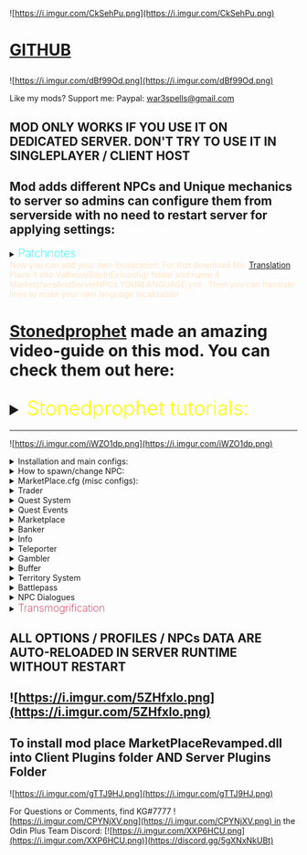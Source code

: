 ![https://i.imgur.com/CkSehPu.png](https://i.imgur.com/CkSehPu.png)

<h1>

 [GITHUB](https://github.com/war3i4i/Marketplace)
</h1>

![https://i.imgur.com/dBf99Od.png](https://i.imgur.com/dBf99Od.png)

Like my mods? Support me:
Paypal: war3spells@gmail.com 
## MOD ONLY WORKS IF YOU USE IT ON DEDICATED SERVER. DON'T TRY TO USE IT IN SINGLEPLAYER / CLIENT HOST
## Mod adds different NPCs and Unique mechanics to server so admins can configure them from serverside with no need to restart server for applying settings:

<details>
  <summary><b><span style="color:aqua;font-weight:200;font-size:20px">
    Patchnotes
</span></b></summary>


| Version     | Changes                                                                                                                                                                                                                                                                                                                                                                                                                                                                                                                                                                                                                                                                                                                                                                                                                                                                                                                                                                                                                                                                                                                                                               |
|-------------|-----------------------------------------------------------------------------------------------------------------------------------------------------------------------------------------------------------------------------------------------------------------------------------------------------------------------------------------------------------------------------------------------------------------------------------------------------------------------------------------------------------------------------------------------------------------------------------------------------------------------------------------------------------------------------------------------------------------------------------------------------------------------------------------------------------------------------------------------------------------------------------------------------------------------------------------------------------------------------------------------------------------------------------------------------------------------------------------------------------------------------------------------------------------------|
| 7.7.1       | 1) Now skill level as quest REWARD will not give skill levels if skill level is 0 (professions)<br/>2) Now all configs (including discord config, territory config and MAIN config (that also got changed) ) updating in server runtime without restart<br/>3) Changed discord connector config so you can write your own messages using {0] {1} {2} string formatting<br/>4) Fixed some patrol errors<br/>5) NPC that visible on map will be displayed as quest complete icon if its Talk quest target<br/>6) Fixed bug where every player would be an owner of any admin zone<br/>New territory flags<br/>7) NPC's now can move if you set their patrol data (example: X0, Y0, X1, Y1, X2, Y2 and so on)<br/>8) Added new NPC name <icon> tag that allows you to add icon to NPC (exampe: <icon>Hammer</icon>), icon may be in-game monster, item or teleporter icon<br/>9) Added caching of teleporter icons<br/>10) Added /zones command to show zones in world<br/>11) Added F8 client GUI to create/remove/edit zones<br/>12) Added new NPC that's visible on map<br/>13) Added caching of quest descriptions<br/>14) Quests now may have multiple restrictions |
| 7.7.2-7.7.6 | 1) Small bugfixes<br/>2) Fixed npc patrol dropping underground because of no collision check<br/>3) Added isModed = true flag for valheim<br/>4) New territory flags were added: CustomPaint, LimitZoneHeight                                                                                                                                                                                                                                                                                                                                                                                                                                                                                                                                                                                                                                                                                                                                                                                                                                                                                                                                                         | 
| 7.7.7       | 1) Max accepted quest count now controlled by option in serverside<br/>2) Updated accepted quests UI. Added scrollview so you can see a lot of quests now. Also accepted quests UI now expandable in height if you drag its bottom border<br/>3) Fixed visible on map npc icon giving error<br/>4) Fixed patrol npc skyrocket in sky                                                                                                                                                                                                                                                                                                                                                                                                                                                                                                                                                                                                                                                                                                                                                                                                                                  |
| 7.7.8       | 1) Fixed Jewelcrafting incompatibility<br/>2) Added new API methods for my server control bot                                                                                                                                                                                                                                                                                                                                                                                                                                                                                                                                                                                                                                                                                                                                                                                                                                                                                                                                                                                                                                                                         |
| 7.7.9-7.8.2 | 1) Added new mechanic: Battlepass. (Still it test so no guides atm)<br/>2) Fixed marketplace default NPC models being able to go through (model collider issues)<br/>3) Added marketplace comptibility with ANY EIDF (Extended Item Data Framework) mod, such as my Transmogrification, Jewelcrafting, EpicLoot and so on<br/>4) Items in marketplace now have tooltip in right side with item stats and additional mod effects<br/>5) Added new quest Requirement: HasItem. Example: HasItem: Coins, 500<br/>6) Added new territory flags: LimitZoneHeight, CustomPaint<br/>7) Some additional optimizations<br/>8) Quest system improvements in terms of serverside crashes                                                                                                                                                                                                                                                                                                                                                                                                                                                                                         |
| 7.8.3       | 1) Changed marketplace fonts and optimized UI<br/>2) Battlepass fixes<br/>3) Webhooks now having <color> richtext removed                                                                                                                                                                                                                                                                                                                                                                                                                                                                                                                                                                                                                                                                                                                                                                                                                                                                                                                                                                                                                                             |
| 7.8.4       | 1) Added german + portugese languages support<br/>2) HOTFIX for bug that doesn't allow mod to work                                                                                                                                                                                                                                                                                                                                                                                                                                                                                                                                                                                                                                                                                                                                                                                                                                                                                                                                                                                                                                                                    |
| 7.8.5       | 1) Fixed cooking skill bug<br/>2) Fixed marketplace UI sorting by itemname/price/amount/seller text disappear on click                                                                                                                                                                                                                                                                                                                                                                                                                                                                                                                                                                                                                                                                                                                                                                                                                                                                                                                                                                                                                                                |
| 7.8.6       | 1) Added Korean language support<br/>2) Fixed possible EIDF item dupe                                                                                                                                                                                                                                                                                                                                                                                                                                                                                                                                                                                                                                                                                                                                                                                                                                                                                                                                                                                                                                                                                                 |
| 7.8.7       | 1) Now collect and craft quests may also have target level<br/>2) Fixed JC api<br/>3) Added new trader UI buttons: x1, x5, x10, x100                                                                                                                                                                                                                                                                                                                                                                                                                                                                                                                                                                                                                                                                                                                                                                                                                                                                                                                                                                                                                                  |
| 7.8.8       | Fixed Previous Version                                                                                                                                                                                                                                                                                                                                                                                                                                                                                                                                                                                                                                                                                                                                                                                                                                                                                                                                                                                                                                                                                                                                                |
| 7.8.9       | Fixed kill quest sometimes giving double reward                                                                                                                                                                                                                                                                                                                                                                                                                                                                                                                                                                                                                                                                                                                                                                                                                                                                                                                                                                                                                                                                                                                       |
| 7.9.0       | Fixed problem where item with 5 sockets were shown as 4 sockets max                                                                                                                                                                                                                                                                                                                                                                                                                                                                                                                                                                                                                                                                                                                                                                                                                                                                                                                                                                                                                                                                                                   |
| 7.9.1-7.9.2 | 1) Bugfixes<br/>Increase max marketplace pric to 10 mil                                                                                                                                                                                                                                                                                                                                                                                                                                                                                                                                                                                                                                                                                                                                                                                                                                                                                                                                                                                                                                                                                                               |
| 7.9.3       | Fixed new Jewelcrafting mod version problem with marketplace display                                                                                                                                                                                                                                                                                                                                                                                                                                                                                                                                                                                                                                                                                                                                                                                                                                                                                                                                                                                                                                                                                                  |
| 7.9.4       | NPC's now may have interact sound<br/>New Territory Flag: SnowMask (makes ground with snow only)<br/>New Territory Flag: NoItemLoss. On death inventory kept with player<br/>Bugfixes<br/>Added <speed> tag to Teleporter spot name (read Teleporter guides)<br/>Moved all system Guides to separated github page because of char limit                                                                                                                                                                                                                                                                                                                                                                                                                                                                                                                                                                                                                                                                                                                                                                                                                               |
| 7.9.5-7.9.6 | Fixed an issue with disconnecting players after few hours                                                                                                                                                                                                                                                                                                                                                                                                                                                                                                                                                                                                                                                                                                                                                                                                                                                                                                                                                                                                                                                                                                             |
| 7.9.7       | Added 3 new options in NPC Fasion Menu: Text Font, Text Size, Test Height Offset                                                                                                                                                                                                                                                                                                                                                                                                                                                                                                                                                                                                                                                                                                                                                                                                                                                                                                                                                                                                                                                                                      |
| 7.9.8       | Now Admins using Debug Mod can remove slots (even Expired one's) from marketplace by clicking "X" button in end of each slot                                                                                                                                                                                                                                                                                                                                                                                                                                                                                                                                                                                                                                                                                                                                                                                                                                                                                                                                                                                                                                          |
| 7.9.9       | Fixed small marketplace bug on trying to sell items<br/>Now "NPC Model Override" can be literally ANYTHING in game: Piece objects (structures), Itemdrops, trees and so on<br/>Please use new model override feature on your own risk since its not being tested yet and may cause a lot of bugs. DO NOT USE VFX's as model override or model will be gone. If you somehow failed NPC model override then write it chat /npc remove . That will cause all near NPC's (5 meter range) be removed                                                                                                                                                                                                                                                                                                                                                                                                                                                                                                                                                                                                                                                                       |
| 7.9.10      | Fixed KeyManager problem for server using same IP                                                                                                                                                                                                                                                                                                                                                                                                                                                                                                                                                                                                                                                                                                                                                                                                                                                                                                                                                                                                                                                                                                                     |
| 8.0.0       | 1) Bugfixes<br/>2) Added new Premium System: Distanced UI that can use NPC profiles without interacting with NPCs. To use go to MarketplaceKG/PremiumSystem/ folder to  edit .cfg file. Hotkey to open UI is L. Alt + ~<br/>3) Added new NPC UI : Save/Load. Opens with C + Interact. Allows you to save NPC appearance and then load it back on another NPC. To save ALL NPCs in your location write /npc save in chat<br/>4) Replaced old localization on LocalizationManager. Now you can add your own localization. For that download file: https://pastebin.com/7z08xMQq . Place it into Valheim/BepInEx/config/ folder and name it MarketplaceAndServerNPCs.YOURLANGUAGE.yml . Then you can translate lines to make your own language localization                                                                                                                                                                                                                                                                                                                                                                                                              |
| 8.0.2       | Added few log lines for PremiumSystem                                                                                                                                                                                                                                                                                                                                                                                                                                                                                                                                                                                                                                                                                                                                                                                                                                                                                                                                                                                                                                                                                                                                 |
| 8.1.0       | <span style="color:red;">BEFORE INSTALLING 8.1.0 VERSION MAKE SURE TO REMOVE ALL ITEMS FROM MARKETPLACE SINCE AFTER UPDATE IT WILL REMOVE ITEMS OWNERSHIP FROM ALL USERS. ALSO DO THE SAME FOR ALL PLAYER CREATED TERRITORIES<br/></span>New NPC (System) Added: Transmogrification (Paid feature only)<br/>New System added: Quest Events<br/>New quest reward added: Skill_EXP<br/>New quest restriction added: NotFinished<br/>Bugfixes<br/>Now NPC Sounds are mp3 files instead of wav<br/>Now Territories with at least one color less than 0 wont be displayed on map<br/>Added tooltips on hover on any quest reward or trader item<br/>If you will write [questID=autocomplete] then quest will be considered finished without completing it in NPC UI, it will be completed immediately when your quest target is done<br/>                                                                                                                                                                                                                                                                                                                                  |
| 8.1.1       | Returned Quest Journal (a little changed)<br/>Fixed NPC sound reverb problem<br/>Fixed player getting skill experience while attacking NPC                                                                                                                                                                                                                                                                                                                                                                                                                                                                                                                                                                                                                                                                                                                                                                                                                                                                                                                                                                                                                            |
| 8.1.2       | Fixed critical bug that didn't allow players to join server                                                                                                                                                                                                                                                                                                                                                                                                                                                                                                                                                                                                                                                                                                                                                                                                                                                                                                                                                                                                                                                                                                           |
| 8.2.0       | Now mod compatible with mistlands update<br/>Updated NPC + NPC Fashion UI's<br/>Now Marketplace also saves Crafter Name + Crafter ID<br/>Updated transmog to use ItemDataManager. After update all transmogrified items will be nullified. But because of using ItemDataManager now transmog wont disappear when you upgrade an item + will have much less bugs (armor stand ad so on)<br/>New Territory flags added: NoMist, InfiniteEitr, InfiniteStamina<br/>Small Localization update                                                                                                                                                                                                                                                                                                                                                                                                                                                                                                                                                                                                                                                                             |
| 8.2.1       | Fixed quest autocomplete tag problem on most quest types. Now it properly works on all Kill, Collect, Craft, Build type quests                                                                                                                                                                                                                                                                                                                                                                                                                                                                                                                                                                                                                                                                                                                                                                                                                                                                                                                                                                                                                                        |
| 8.2.3       | Fixed Jewelcrafting compatibility. <br/>Added new VFX id: 21 to Transmogrification that allows people to chooce any effect manually. <br/>Fixed player territories map showup issue                                                                                                                                                                                                                                                                                                                                                                                                                                                                                                                                                                                                                                                                                                                                                                                                                                                                                                                                                                                   |
| 8.2.4       | Added MagicHeim API (Quest Reward Add MagicHeim EXP, Quest Restriction MagicHeim Level)<br/>Fixed compatibility issue with Marketplace Territories and Jere's ExpandWorld                                                                                                                                                                                                                                                                                                                                                                                                                                                                                                                                                                                                                                                                                                                                                                                                                                                                                                                                                                                             |
| 8.2.6       | Updated to latest Valheim live version<br/>Added new <image=link> tag for quest name to show preview image<br/>Added PutAll button to Banker<br/>Added Periodic animation to NPC Fashion UI<br/>Fixed Premium UI syncing<br/>Added new territory flag: NoCreatureDrops                                                                                                                                                                                                                                                                                                                                                                                                                                                                                                                                                                                                                                                                                                                                                                                                                                                                                                |                                                                                                                                                                                                                                                                                                                                                                                                                                                                                                                                                                                                                                                                                                                                                                                                                                                                                                                                                                                                                                                                                                                                                                      |
| 8.2.7       | Added new trader format, now Trader may have up to 5 items to exchange in left and right side, also left side items may now also have level required<br/>Quests now may have multiple targets per one quest as rewards and requirements (same format with adding)<br/>Reworked Marketplace UI visuals<br/>Fixed a bug where marketplace prevented items from being able to change rotation / roll<br/>Some code optimizations<br/>Now if you press RIGHT mouse button on "Receive Income" button in Marketplace then income will be added directly to your banker                                                                                                                                                                                                                                                                                                                                                                                                                                                                                                                                                                                                     |
| 8.2.8       | All data in DO NOT TOUCH folder now decrypted. Keep in mind that you can't change that in runtime and if you edit .json file then do it on your own risk<br/>Changed NPC Save / Load UI, changed Marketplace UI, changed Premium UI<br/>Added IsVIP restriction for quests (quest will be shown only for VIP's)<br/>Fixed trader NeedToKnowMaterial items appear if player doesn't know materials<br/>Now you can buy particular amount of items from stack in Marketplace<br/>Updated KeyManager<br/>Items in Marketplace cannot be Expired anymore                                                                                                                                                                                                                                                                                                                                                                                                                                                                                                                                                                                                                  |
| 8.3.0       | Updated for new Valheim version<br/>Bugfixes<br/>Added  Marketplace_GOBLIN, Marketplace_SKELETON, Marketplace_QUESTBOARD, Marketplace_TELEPORTER, Marketplace_DEFAULTNPC as separated models that you can use to override NPC model                                                                                                                                                                                                                                                                                                                                                                                                                                                                                                                                                                                                                                                                                                                                                                                                                                                                                                                                   |
| 8.3.2       | Quest descriptions now may have \n as new line<br/>Territory minimap text fix<br/>Fixed NPC save/load UI problems<br/>Fixed Teleporter map names showup                                                                                                                                                                                                                                                                                                                                                                                                                                                                                                                                                                                                                                                                                                                                                                                                                                                                                                                                                                                                               |
| 8.3.3       | Added Groups API for Kill type quests                                                                                                                                                                                                                                                                                                                                                                                                                                                                                                                                                                                                                                                                                                                                                                                                                                                                                                                                                                                                                                                                                                                                 |
| 8.4.0       | Player Territories removed. Please do not install this version until you replace Player Territories module on something else (Azumatt wards / e.t.c) (TerritoryDatabase is same and working, just not the players one)<br/>Added KGchat as part of marketplace. Its enabled by default but you can turn it off in Main config on serverside. You can replace KGchat emojis in BepInEx/Config/MarketplaceEmojis. You will find spritesheet_original.png there, change pics on what you need and rename it to spritesheet.png<br/>Added 2 new fields to fashion UI: Periodic Sound + Periodic Sound Time<br/>Added new quest event: NpcText<br/>Optimized mod by rewriting it almost from scratch. Now mod is open-source, check: https://github.com/war3i4i/Marketplace for code<br/>Added API for territories so other mods may use it (check github)<br/>NPC's now won't show up in hammer menu if Debug Mode is turned off<br/><br/>Transmogrification system access has changed (now transmogrification is a separated DLL). If you bought Transmog access before this patch please contact me in discord KG#7777 so i can send you mod to enable Transmog         |
| 8.5.0       | New system added: NPC Dialogue (guide soon)<br/>New system added: Item Mocking (guide soon)<br/>Fixed banker multiplier bug<br/>Fixed KGchat text overflow                                                                                                                                                                                                                                                                                                                                                                                                                                                                                                                                                                                                                                                                                                                                                                                                                                                                                                                                                                                                            |
| 8.6.0       | New system added: Mailbox<br/>Finished NPC Dialogues system<br/>Bugfixes<br/>Fixed Banker interest not working<br/>Now Marketplace can use SOME of its features locally on client (to enable set config option to true on clientside)<br/>New Quest Restriction - Time: value, allows quest to be time limited<br/>Added NPC font support for chinese symbols and other languages special symbols<br/>                                                                                                                                                                                                                                                                                                                                                                                                                                                                                                                                                                                                                                                                                                                                                                |
| 8.6.3       | Posted / updated NPC Dialogues + Territory System guides on site<br/>Added config option to specify banker interest items (All by default)<br/>Added config option to set mailbox item wait time<br/>Fixed gambler code<br/>Now working with wackydb 2.0 (beta) cloned items                                                                                                                                                                                                                                                                                                                                                                                                                                                                                                                                                                                                                                                                                                                                                                                                                                                                                          |
</details>

<span style="color: bisque;">
Now you can add your own localization. For that download file: <a href="MarketplaceAndServerNPCs.English.yml" download>Translation</a>.<br>Place it into Valheim/BepInEx/config/ folder and name it MarketplaceAndServerNPCs.YOURLANGUAGE.yml . Then you can translate lines to make your own language localization
</span>



<h1>

[Stonedprophet](https://www.youtube.com/@therealstonedprophet) made an amazing video-guide on this mod. You can check them out here: 
<details><summary><span style="color:yellow;font-weight:300;font-size:35px">Stonedprophet tutorials:</span></summary>
<p> 

1) https://youtu.be/5fR_9Qygkro (part one)
2) https://youtu.be/BthPUGOeaeA (part two)
3) https://youtu.be/hUU_bPCwFeE (part three)
4) https://youtu.be/ZgoeYVpEcI4 (part four)
5) https://youtu.be/xdj2CccUYhk (part five)

</p>
</details>
</h1>



_________________________________
![https://i.imgur.com/iWZO1dp.png](https://i.imgur.com/iWZO1dp.png)

<details><summary>Installation and main configs:</summary>
<p> 

1) Ship plugin to all clients and on your dedicated server
2) After server restart, new folder in BepInEx/config will be created: MarketplaceKG

![](https://i.imgur.com/EnHUG1T.png)

Each file / folder description:
1) Battlepass folder - contains battlepass configs for Free / Premium rewards and main battlepass config (battlepass name, exp step)
2) Discord Webhook folder - allows you to configure webhooks for Marketplace notifications (Quest completed, Marketplace item placed, Gambler won)
3) DO NOT TOUCH - this folder only contains encrypted marketplace related data (players messages, players income, marketplace slots and so on). DO NOT TOUCH this folder since you will lose all your marketplace data if you do so. There are none files you can / need to edit
4) MapPinsIcons - folder where you can place small-weight icons for Teleporter NPC. But there is also MarketplaceCachedTeleporterIcons folder in clientside which i recommend you to use, instead of adding icons on serverside
5) PlayerTerritories - folder with json files and .cfg for Player-made territories (Admin territories are inside TerritoryDatabase.cfg)
6) BankerProfiles.cfg - file for configuring banker NPC's
7) BufferDATABASE.cfg - file that contains all your created buffs for Buffer NPC
8) BufferProfiles.cfg - file for configuring Buffer NPC (you can choose which NPC profile has WHICH buffs from database)
9) GamblerProfiles.cfg - file for configuring Gambler NPC
10) LOGS.log - few logs for some marketplace actions (item deposit / withdraw to banker, marketplace item placed, etc)
11) MarketPlace.cfg - main config that contains small config values for various mechanics
12) QuestDATABASE.cfg - file where you have all your written quests
13) QuestProfiles.cfg - file for configuring Quest NPC (you can choose which NPC profile has WHICH quests from database)
14) ServerInfoProfiles.cfg - file for configuring ServerInfo NPC
15) TeleportHubProfiles.cfg - file for configuring Teleporter NPC
16) TerritoryDatabase.cfg - file for configuring territories
17) TraderProfiles.cfg - file for configuring Trader NPC
18) TransmogrificationProfiles.cfg - file for configuring Transmogrification NPC

</p>
</details>

<details><summary>How to spawn/change NPC:</summary>
<p> 

1) Start the game and join your server
2) Use any admin mod to enable DEBUG MODE
3) After enabling debug mode you can open your hammer and "build" NPC you want

There are two types of NPC's: Visible on map and Not Visible on map.

![](https://i.imgur.com/i4hwElW.png)

![](https://i.imgur.com/7A8rr8u.png)

![](https://i.imgur.com/IMQ7hpV.png)

The difference is only that visible on map NPC will have its Pin on map from any distance.

![](https://i.imgur.com/zlm4GR6.png)


After placing NPC in Debug Mode you can start applying few changes to it. You can open 2 menus: Main NPC UI and Fashion Menu.

![](https://i.imgur.com/K6zbBEQ.png)

Main NPC UI:

![](https://i.imgur.com/eSOXkyZ.png)

1) Top buttons - change NPC type (Marketplace, Trader, Info, Teleporter and so on)
2) Change NPC Profile - NPC profile that will hook data from your *NpcType*Profiles.cfg 
3) Override NPC Name - Change NPC name to whatever you want
4) Override NPC Model - Change NPC model to any in-game (even other mod) creature you want
5) Set Patrol Data - You can make npc walk from one spot to another, or even make a full path for it. Example: 300, 200, 305, 200. It will make your NPC walk from 300 x spot to x 305 spot (5 meters), while Z coord is always 200
6) Snap To Ground And Rotate - snaps NPC to ground and rotates it to where you look at
7) Apply - apply changes

P.S: Override NPC Model accepts ANY Character (monster) prefab (Troll, Greydwarf, Hatchling, and so on). But monsters will have their own animator.
If you want to use Overriden NPC with Player animation from fashion menu you can add @humanoid to your prefab name.
Example:
Troll@humanoid, Greydwarf@humanoid, Neck@humanoid.
That will give these creature Player animator so they will be able to use emote_wave animations and so on (crafting animations also)

Let's try it out:

Adding data:

![](https://i.imgur.com/u5L80rk.png)

Result:

![](https://i.imgur.com/kxIKSm6.png)


Now let's see Fasion Menu:
(Keep in mind that most fashion prefabs / equipment will only work on Player or Player_Female models override. Armors and such won't work on monster override models)

![](https://i.imgur.com/rqGj581.png)

1) Left Hand - left hand prefab
2) Right Hand - right hand prefab
3) Helmet Item - helmet prefab
4) Chest Item - chest prefab
5) Legs Item - legs prefab
6) Cape Item
7) Left Back Item - left back prefab
8) Right Back Item - right back prefab
9) Hair Index - hair index (1 2 3 4 5 and so on) 
10) Hair Color (#hex) - hex color for hair color, example: #ffffff
11) Skin Color (#hex) - hex color for skin color, example: #ffffff
12) Model scale - model size (works on any override model)
13) Interact animation - animation when someone interacts with NPC, example: emote_nonono
14) Greeting animation - animation when someone comes close to NPC, example: emote_thumbsup
15) Bye Animation - animation when someone leaves NPC, example: emote_wave
16) Greeting Text - text when someone comes close to NPC, example: Hello!
17) Bye Text - text when someone leaves NPC, example: Bye!
18) Crafting animation index - animation for Player and Player_Female models that turning on crafting state, there are 0 1 2 3 crafting animation states
19) Beard index - same as hair index, but for beard
20) Beard color (#hex) - hex color for beard color, example: #ffffff

Now let's write some random data:

![](https://i.imgur.com/xK0Kywc.png)

Result:

![](https://i.imgur.com/ULo443R.png)

![](https://i.imgur.com/lFzK72V.png)

Now that we learned how to spawn / edit NPC's lets try to configure some of those from serverside



</p>
</details>

<details><summary>MarketPlace.cfg (misc configs):</summary>
<p> 

![](https://i.imgur.com/48FkIqM.png)

1) ItemMarketLimit - limit of slots a player can post in Marketplace
2) BlockedPlayers - SteamID list of players that can't post items in Marketplace
3) VIPplayersList - SteamID list of players that are VIPs (less taxes)
4) MarketTaxes - taxes for Marketplace items (non-VIP users)
5) VIPplayerTaxes - taxes for Marketplace items (VIP users)
6) CanTeleportWithOre - define if players can teleport with ore in Teleporter NPC
7) MarketSellBlockedPrefabs - prefabs that players cannot sell on marketplace
8) FeedbackWebhookLink - Feedback NPC webhook link
9) ServerCurrency - currency to use in Marketplace. If you have your own prefab - analogue of Coins you can write it here
10) BankerIncomeTime - how often (HOURS) banker will give players income
11) BankerIncomeMultiplier - each #BankerIncomeTime (hours) will add income with multiplier. Example: if player has 100 coins in bank and multiplier is 0.1, then each BankerIncomeTime he will have 100 + 100 * 0.1 (110). Then 110 + 110 * 0.1 = 221. And so on
12) BankerVIPIncomeMultiplier - same as upper, but for VIP players
13) MarketSlotExpirationTime - how many hours should pass, so that player marketplace slot will expire (won't be shown in marketplace list anymore)
14) GamblerEnableWinNotifications - enable global chat win notifications when someone wins something in gambler NPC
15) AllowMultipleQuestsScore - if set to true, then if player has 2 quests with same target, upon adding quest score it will be added to BOTH quests instead of just one
16) MaxAcceptedQuests - maximum number of quests that player can have accepted at once
17) BattlepassVIPlist - SteamID list of players that are VIPs in Battlepass
18) Enable KG Chat - enable / disable KG chat
</p>
</details>

<details><summary>Trader</summary>
<p> 
Trader NPC allows you to set items to be exchanged. Item A x number will be exchanged for Item B x number.

To start with let's make our trader profile in TraderProfiles.cfg:

![](https://i.imgur.com/cYxd3gH.png)

The data format is:

ItemA, ItemA quantity, ItemB, ItemB quantity, ItemB level (If needed)

For example i want to make a trader that will trader 100 coins for 1 swordiron level 2, and trade 1 wood for 10 Rubies:

My profile will look like that:

```
[TestTrader]
Coins, 100, SwordIron, 1, 2
Wood, 1, Ruby, 10
```

Adding that to TraderProfiles.cfg

![](https://i.imgur.com/PSpqNPL.png)

(As in any other NPC you are able to add as many profiles as you want so you can have 100 different NPCs trading different items)

Now let's assign profile to our trader NPC:

![](https://i.imgur.com/BjPrHIS.png)

On interact trader UI will open:

![](https://i.imgur.com/WMFaYl4.png)

Because i have wood and coins in my inventory i can actually exchange that. On clicking big green > (arrow) button in middle i will exchange item A on item B.

Also you can add Pets as trader items. Example: Stone, 100, Wolf, 1, 5. Will exchange 100 stone on one pet wolf level 5

Let's add another profile with pets only!

```
[PetsTrader]
Stone, 100, Wolf, 1, 5
Ruby, 25, Boar, 10, 2
```

![](https://i.imgur.com/10OELul.png)

Assigning PetsTrader profile to our NPC will give us this result:

![](https://i.imgur.com/W4YHMKr.png)

Note that wolf level 5 is 4 stars because stars starts from 0 and level starts from 1. Same for Boar

On top right you have x1, x5, x10 , x100 modifier buttons so player can change exchange rate for faster trading. Note that it applies original rate so Coins, 5, Wood, 1 on exchange rate x100 will be 500 coins to 100 wood

# Since 8.2.7 Marketplace trader got one more data format you can use

New format allows you to use up to 5 Needed Items and 5 Given Items. Also with new format left-side items may also have level (quality) requirement. Format:

```
Item, Quality, Level(IF NEEDED), Item2, Quality2, Level2(IF NEEDED),.... = Item, Quality, Level (IF NEEDED), Item2, Quality2, Level2 (IF NEEDED),....
```

Example:

```
BlackMetal, 1, AxeBlackMetal, 1, 9, Coins, 25 = AxeBlackMetal, 1, 10, Wood, 123
```

^ will give you this result:

![](https://i.imgur.com/tkb8MM5.png)

Keep in mind that you can still use old format in same profile. Example:

```
[test]
SwordIron, 1, 9, Ruby, 666 = SwordIron, 1, 10
BlackMetal, 1, AxeBlackMetal,1,9, Coins, 25 = AxeBlackMetal, 1,10, Wood, 123
Coins, 0 = AxeBlackMetal, 1, 9
Coins, 0, BlackMetal, 5
```

Result will be:

![](https://i.imgur.com/eTT5SbT.png)









</p>
</details>

<details><summary>Quest System</summary>
<p> 

In order to create your own Quests you would need to focus on two file: QuestDATABASE.cfg and QuestProfiles.cfg

![](https://i.imgur.com/4l2Kshv.png)

QuestDATABASE.cfg - a file that contains ALL your created quests. Think about it as a place where all your quests getting their ID there, so later you can add that ID to QuestProfiles NPC

QuestProfiles.cfg - a file that allows you to distribute quests into NPC profiles. You may have 5 NPCs giving SAME quest, as well as 10 NPCs giving different quests

So... Let's create our own first quest! First think you should do is to create a new Quest in QuestDATABASE.cfg.

Here's the quest structure:
```
[QuestID]
QuestType
Name
Description
Quest Target Prefab , Amount, Min Level (min level works only on Kill or Collect quest in order to set minimum level or target you need to kill)
QuestRewardType: prefab, Amount, Level
In-Game Days Cooldown
QuestRequirementType: Prefab, MinLevel (only use with Skill requirement)
```

<span style="color:aqua;"> NOTE: If you want quest to be able to autocomplete (no need to speak again with npc and press "Complete" button after score is 100%), then you can write [QuestID=autocomplete]
</span>

There are 6 types of quests: Kill, Collect, Harvest, Craft, Talk and Build:
```
1) Kill - a quest where the Target is a Character (any creature) prefab. You can set minimum level of target creature to kill
2) Collect - a quest where the Target is an Item prefab. Please note that COLLECT is the only quest type that actually TAKES item from player inventory in order to be finished
3) Harvest - a quest where the Target is a Pickable prefab. Example: Pickable_Carrot, Pickable_Stone and so on. For adding score to this quest you would need to Harvest any of those "farm" prefabs
4) Craft - a quest where the Target is a Item prefab. You can set an item level that should be crafted or leave it 1
5) Talk - a quest where the Target is a full NPC name. After interacting with NPC target quest will autocomplete and rewards will be given
6) Build - a quest where the Target is a Piece prefab. Please note that prefabs that you build for quest target won't return any resources on destroy
```
Quest rewards type:
```
1) Item - a reward where the Target is an ItemDrop prefab. You can set amount and level of given item
2) Skill - a reward where the Target is Skill name. Example Skill: Run, 10. Will give +10 levels of run skill to player who finished a quest
3) Pet - a reward where the Target is a Tameable Creature prefab that will spawn already tamed. You can set amount and level of given pet
4) Skill_EXP - a reward where the Target is Skill name. Example Skill_EXP: Run, 100. Will give +100 exp of run skill to player who finished a quest
5) EpicMMO_EXP  - a reward where the Target is amount of exp. Example EpicMMO_EXP: 100. Will give +100 exp of EpicMMO skill to player who finished a quest
6) Battlepass_EXP - a reward where the Target is amount of exp. Example Battlepass_EXP: 100. Will give +100 exp of Battlepass skill to player who finished a quest
7) MH_EXP - a reward where the Target is amount of exp. Example MH_EXP: 100. Will give +100 exp of MagicHeim experience to player who finished a quest
```

Quest Requirements Types:
```
1) Skill - example: Skill: Run, 10. Will make so that only if you have skill Run at least 10 levels you can accept this quest
2) OtherQuest - example: OtherQuest: MyQuestID123. Will make so that only if you have completed quest with ID MyQuestID123 you can accept this quest
3) GlobalKey - example: GlobalKey: defeated_gdking. Will make so that quest is only acceptable if yagluth was killed on server
4) EpicMMO_Level - example: EpicMMO_Level: 20. Will make so that quest is only acceptable if player has at least 20 EpicMMO levels (other mod API)
5) HasItem - example: HasItem: SwordIron. Will make so that quest is only acceptable if player has at least 1 SwordIron in inventory
6) NotFinished - example: NotFinished: MyQuestID123. Will make so that quest is only acceptable if player has NOT finished quest with ID MyQuestID123
7) IsVIP - example: IsVIP . Will make so that quest is only acceptable if player is VIP
8) MH_Level - example: MH_Level: 20. Will make so that quest is only acceptable if player has at least 20 MagicHeim levels (other mod API)
9) Time - example: Time: 60. Will time limit quest completion to 60 seconds. If player won't complete quest in 60 seconds it will fail
```

Please note that Quest Targets, Quest Rewards and Quest Requirements may be multiple in one quest. You can add them as much as you want with | symbol. Example:


```
Item: SwordIron, 1, 5 | Pet: Wolf, 2, 10 | Skill: Run, 2 | Item: Coins, 100
```
^ quest will give 1 Iron Sword level 5, 2 Wolves level 10, +2 levels of Run skill and 100 coins

Same for requirements:
```
OtherQuest: MyQuest123 | HasItem: PickaxeIron | Skill: Run, 10
```
^ quest will be only acceptable if player has completed quest with ID MyQuest123, has at least 1 PickaxeIron in inventory and has at least 10 levels of Run skill

So... Now that we know all of these things lets create our first quest! I will create a quest where player will need to kill 10 wolves and get 100 Coins + Iron Sword level 3 as a reward with no quest requirements (i will leave it to None). I will set quest cooldown to be 10 in-game days (5 hours real time)

My quest looks like that:
```
[MyTestQuest1]
Kill
This is my first quest!
And this is my first quest description!
Wolf, 10 | Skeleton, 5
Item: SwordIron, 1, 3 | Item: Coins, 100
10
None
```
Now we can add this data to out QuestDATABASE.cfg file:

![](https://i.imgur.com/ejk2NIl.png)

After that we are able to give this quest to any NPC profile we create in QuestProfiles.cfg

I will create NPC profile named TestQuests and add my quest to it:

![](https://i.imgur.com/rhuUwUh.png)

Now let's assign this profile to our NPC:

![](https://i.imgur.com/ba3gJUh.png)

On iteract with NPC you should get your result!

![](https://i.imgur.com/lleU3rp.png)

![](https://i.imgur.com/c4FHGqG.png)

As you can see I didn't specify the Wolf target level (Wolf, 10). So it will by default be level 0 (0 stars). So killing any Wolf will be acceptable for this quest.

Let's take quest and try it out!

![](https://i.imgur.com/nVKKAud.png)

Note that Kill, Collect, Harvest quests will have a markers about target. You can disable marker in local Marketplace config on client

![](https://i.imgur.com/GQKiXZG.png)

On killing wolf i get score 1/10

![](https://i.imgur.com/RIOapFp.png)

Now let's change our quest a little. I will change Wolf, 10 to Wolf, 10, 2. This will make so that only wolves level 2 or higher (2 stars) will be acceptable for this quest 

![](https://i.imgur.com/hgInMiO.png)

As you can see our quest target in-game changed:

![](https://i.imgur.com/ZjP5S3z.png)

![](https://i.imgur.com/r47i7qA.png)

Only wolf with 2 stars and higher now acceptable as quest target. You can see that by quest marker above wolf's head

After finishing quest you can come to same NPC that gave it to you and click "Complete" button to receive rewards.

![](https://i.imgur.com/5qZiacv.png)

![](https://i.imgur.com/tlMY7jW.png)

If quest cooldown is lower than 5000 days then it will be still visible in Quest UI. Use quest cooldown 10000+ for one-time quests

Some Quick Screenshots with few other quest types:

Database:
![](https://i.imgur.com/IzGyHHV.png)

Profiles:
![](https://i.imgur.com/nJTMq4r.png)

Results:

Markers on Build quest targets
![](https://i.imgur.com/AGJ4bGI.png)

Markers on harvest + collect targets
![](https://i.imgur.com/Rr3SMac.png)


Markers on Talk Targets

![](https://i.imgur.com/Ejrhf5u.png)

Good luck with creating your own quests!
</p>
</details>

<details><summary>Quest Events</summary>
<p> 
Quest Events allows you to "attach" events and actions to particular quests created in QuestDatabase.cfg

Possible events:
```
OnAcceptQuest - when player accepts quest
OnCancelQuest - when player cancels quest
OnCompleteQuest - when player completes quest (successfully)
```

Possible actions:
```
GiveItem - example: GiveItem, SwordIron, 1, 5. Will give player 1 Iron Sword level 5
GiveQuest - example: GiveQuest, MyQuestID123. Will give player quest with ID MyQuestID123
RemoveQuest - example: RemoveQuest, MyQuestID123. Will remove quest with ID MyQuestID123
Spawn - example: Spawn, Wolf, 5, 2. Will spawn 5 wolves level 2 (near)
Teleport - example: Teleport, 100, 100, 100. Will teleport player to x100, y100, z100
Damage - example: Damage, 100. Will deal 100 damage to player
Heal - example: Heal, 100. Will heal player for 100 health
PlaySound - example: PlaySound, MySound. Will play sound MySound
NpcText - example: NpcText, MyText. Will show text MyText above closest NPC head
```

Data Format:
```
[questID]
Event: Action, arguments
```

Example:
![](https://i.imgur.com/Qcp98Rx.png)

You are not limited in using one event and action once, you can add as many same events as you want to with different actions, example:

```
[TestQuest]
OnAcceptQuest: GiveItem, SwordIron, 1, 5
OnAcceptQuest: GiveItem, Coins, 100, 1
OnAcceptQuest: Heal, 5000
```

</p>
</details>

<details><summary>Marketplace</summary>
<p> 

The only NPC that doesn't really need anything to be configured. Its working out of box.

![](https://i.imgur.com/Av5NuBe.png)

To sell items click "Sell" tab => choose item you want to sell => choose quantity / price and click "Sell"

![](https://i.imgur.com/Js9QC2r.png)

After clicking "Sell" item should appear in "BUY" tab with all other items. If you're slot owner you can click on it and "Cancel" your sell.

![](https://i.imgur.com/QKmf1Gl.png)

When someone will buy your item you will get currency in "Income: 0 (it will be bigger when you sell)". To redeem your gold just click + button (Income). Currency will be added to your inventory

Marketplace supports all Custom Item data mods, such as EpicLoot, Jewelcrafting, Professions and such


</p>
</details>

<details><summary>Banker</summary>
<p> 
Banker is an NPC that allows you to deposit / withdraw your items in bank. Also if you set Banker Income and Banker Income Time in Marketplace.cfg then each N hours (Banker Income Time) every player will get % Income to their bank resources.

To create a Banker profile go to BankerProfiles.cfg and add a new profile:

![](https://i.imgur.com/n7TZqfI.png)

I want to make a Banker profile that will accept Coins + Rubies. For that i would need to add profile [profileName] and add acceptable items on each new line

![](https://i.imgur.com/Zt1lTbw.png)

Let's assign Banker profile to our Banker NPC in-game:

![](https://i.imgur.com/dQriWbn.png)

On Interact with NPC you should see this:

![](https://i.imgur.com/KlarEFR.png)

Green number = resource amount in bank account. Bottom text = inventory amount

So if i want to deposit (put) 250 coins into bank i would need to write "250" and press "+" :

![](https://i.imgur.com/f22k5fQ.png)

![](https://i.imgur.com/SFOAvma.png)

As you can see now i have 250 coins in bank that will be kept there forever and getting income if server admin wants to be so

You may have multiple banker NPCs with different slots (resources) to keep your items in. For example you can have 1 banker that will keep your coins and another one that will keep your rubies

Think about banker as a "global" big chest with infinite space :D



</p>
</details>

<details><summary>Info </summary>
<p> 

NPC will read info from ServerInfo.cfg and display that on GUI.
Rich text markers can be applied to text you write
ServerInfo npc uses "default" profile by default. But you can add as many info profiles you want (same as Trader NPC profiles). Example below:

![](https://i.imgur.com/JSZ90if.png)

![](https://i.imgur.com/cwOiOsO.png)

![](https://i.imgur.com/MfZXnVH.png)

To add data you need to create profile with [ProfileName], and then uder it you can write info you need. Later just assign this profile to Info NPC and it will show it.
Non-profiled text will be applied to every new Info NPC with "default" profile.
</p>
</details>

<details><summary>Teleporter</summary>
<p> 

NPC acts as teleport-hub but all in one. Its profile/data controlled by BepInEx/MarketplaceKG/TeleportHubProfiles.cfg

![](https://i.imgur.com/pTjanHG.png)

![](https://i.imgur.com/MpIGCz8.png)

To Add new teleport spots you need to add them new line each with structure: Spot Name, X coord, Y coord, Z coord, Icon name

You can add Icons in BepInEx/config/MarketplaceKG/MapPinsIcons folder

![https://i.imgur.com/yZVRMLF.png](https://i.imgur.com/yZVRMLF.png)

I recommend you to use 32x32 icons. 
Also you can write ItemPrefab name instead of icon in order to use its icon as map pin
When you click Interact on Teleporter NPC with profile you will open map and it will show pins to you. After Left Mouse click on icon you will teleport to XYZ coords of spot.

![https://i.imgur.com/Hoy6Gg1.png](https://i.imgur.com/Hoy6Gg1.png)

XYZ COORDS SHOULD BE INTEGERS VALUE ONLY (5.6 <= WRONG, 5 <= good)

If you want to make teleport not instant but be more like "magic" teleport, then you can add <speed=value> parameter to teleport spot name

Example:

Spawn <speed=10>, 0,30,0

That will make teleport to spawn not instant but more magic-alike with speed of 10 meters / second

</p>
</details>

<details><summary>Gambler</summary>
<p>

An NPC that can be placed by admin. The gambler NPC requires items to activate, typically coins. The Gambler offers a list of items and a set amount of which the player can win. So for example a gambler can have ten items in the list, allow two of them to be won, and set a price to roll a chance at winning.

It is possible to combine an admin placed territory at NPC locations if you feel that is right for your server environment. This can provide a safe haven for players while interacting with NPC's. The territory area will also announce itself when entering which can add ambience to the zone. Refer to the Territories reamde for more info on setting up a territory zone.


All NPC placed characters can be altered to include looks, clothing, interactions, patrol options, greetings, animations, salutations, etc. Refer to the "how to spawn/change section" readme for more info on setting up and altering NPC's.   
<br>
<br>
<b>To add a new profile</b> you need to write [ProfileName=ItemsPerRollCount] , and then on a new line add an item list for it (<u>max 10 items</u>, first item is ITEM NEEDED TO ROLL): RollItemPrefab, RollItemCount, Item1, Item1count, Item2, Item2Count, Item3, Item3Count.....     
Item counts can be variable as seen below.
<br>

Example:

[test=2]   
Coins, 10, SwordIron, 1, Tar, 30-50, Wood, 1-100

^ This will add a profile to gambler with 2 items per roll count (he can take 2 items out of 3 in the list)   
Player will need 10 coins per roll, Items are: Sword iron (one), Tar (from 30 to 50 randomly), Wood (from 1 to 100) randomly

<br> 
More Examples:  

[gmeadows=3]<br>
Coins, 250, SpearBronze, 1, Tar, 3-5, Wood, 25, ArrowFire, 20-30, FineWood, 20, Stone, 25, ArrowWood, 20-30, Feathers, 15, MeadTasty, 3-5, TurnipStew, 2-3, ArmorTrollLeatherChest, 1, QueensJam, 3-5, FishRaw, 10, ArrowFlint, 20-30, ArmorTrollLeatherLegs, 1, Coal, 25

[gswamp=3]<br>
Coins, 500, AtgeirBronze, 1, ArrowFire, 30-50, ArrowBronze, 20-30, FineWood, 40, Stone, 50, ArrowIron, 10-20, Feathers, 20, MeadTasty, 3-5, TurnipStew, 3-5, ArmorRootChest, 1, OdinsDelight, 2-3, TeriyakiSalmon, 3-5, BoneArrow, 20-30, ArmorRootLegs, 1, Coal, 35

[gmountain=3]<br>
Coins, 1000, AtgeirIron, 1, Tar, 30-50, ArrowPoison, 50, FineWood, 60, Stone, 75, ArrowObsidian, 50, Feathers, 25, MeadTasty, 3-5, TurnipStew, 5-10, ArmorFenringChest, 1, OdinsDelight, 3-5, HoneyTeriyakiSalmonWrap, 3-5, BoneArrow, 30-50, ArmorFenringLegs, 1, Coal, 50

</p>
</details>

<details><summary>Buffer</summary>
<p> 

Buffer  
is a placeable npc that can be set in the world with pre-configured "buffs" that can be temporarily enabled on the players items. When a player interacts with the npc they can choose from what type of buff they want and on what inventory item it gets placed.



It is possible to combine an admin placed territory at NPC locations if you feel that is right for your server environment. This can provide a safe haven for players while interacting with NPC's. The territory area will also announce itself when entering which can add ambience to the zone. Refer to the Territories reamde for more info on setting up a territory zone.



All NPC placed characters can be altered to include looks, clothing, interactions, patrol options, greetings, animations, salutations, etc. Refer to the "how to spawn/change section" readme for more info on setting up and altering NPC's.   
<br>

Buffs
The Database config is a file with ALL Your buffs. Here you will need to add all buffs so later you can use them in NPC profiles that you setup.

Each buff should have a UNIQUE name (it will be its own Unique ID). Buff should have a layout like this:

[UniqueName]   
Name   
Duration (seconds)   
Buff Icon (Can be taken from monster prefab name or item prefab name)   
Price prefab name, Price count   
Buff modifiers    
Buff visual effect    
Buff group

Example:

[TestBuff]    
First buff i created    
180   
SwordIron   
Coins, 1     
ModifyAttack = 1.5   
vfx_Burning    
Combat

^ Creates buff with duration 180 sec, icon = SwordIron icon,  price = 1 coin, Modifiers are ModifyAttack x1.5,
visual effect is burning and group is Combat.    
<br>

<br>
Modifiers   
All possible modfifiers: ModifyAttack, ModifyHealthRegen, ModifyStaminaRegen, ModifyRaiseSkills, ModifySpeed, ModifyNoise,
ModifyMaxCarryWeight, ModifyStealth, RunStaminaDrain, DamageReduction   

Note: Multiple buffs can be applied at once by putting a "," between them such as;   
ModifySpeed = 1.2, ModifyNoise = 1.4

One "buff" can have nine different modifiers, and the Buff Group combines Buff modifiers into one group. This is done only for balancing, so you can make cheap buffs, normal buffs, and high-priced buffs.   
Note: If buffs are in the same group then player would be able to buy only ONE BUFF OUT OF GROUP at a time. See below there are two examples in the "exploration" group, so only one could be purchases/applied at a time.   
<br>

Profiles  
Buffs need to be applied to an NPC profile in order to work. To add a new profile you need to write [ProfileName] , and on a new line add buffer list for it (buff unique IDs from BufferDATABASE.cfg)

[MeadowsBuffs]    
TestBuff1, TestBuff2

^adds MeadowsBuffs profile to the buffer NPC with 2 buffs taken from buff database config file.

<br>
More Examples:

[Stealth]
Stealth Increase   
2400   
HelmetTrollLeather   
Coins, 300   
ModifyStealth = 5    
None   
Exploration


[Speed]   
Swiftness   
1600   
TankardOdin   
Coins, 150   
ModifySpeed = 1.5   
None   
Speed

[Run]    
Running Increase   
1800   
GlowingMushroom   
Coins, 500   
ModifyStaminaRegen = 2, ModifySpeed = 2   
vfx_GodExplosion   
Exploration

[Tenacity]    
Toughness increase     
900     
HelmetDrake     
Coins, 500     
DamageReduction = 0.30    
vfx_creature_love   
Toughness

[Assault]    
Fighting increase    
600    
FlametalOre    
Coins, 500     
ModifyAttack = 2    
vfx_fir_oldlog    
Rage


Note: you can view all the in-game VFX by using easy spawner and searching for vfx.  
some common useful ones are vfx_HealthUpgrade, vfx_lootspawn, vfx_odin_despawn, vfx_offering, vfx_perfectblock, vfx_odin_despawn

</p>
</details>

<details><summary>Territory System</summary>
<p> 

The `TerritoryDatabase.cfg` file is used to define territories or zones within your game world. Each zone can have specific attributes such as shape, position, size, color, flags, and owners. This guide will help you understand the format and options available in the configuration file.

## Format

The configuration file follows the following format:

```plaintext
[ZoneName]
Shape type (Circle, Square, Custom)
X pos, Z pos, Radius (for circle/square) or X pos, Z pos, X length, Z length (for custom zone)
Red Color, Green Color, Blue Color, Show Territory on water (True/False)
Zone Flags (separated by comma if multiple)
Owners SteamID (separated by comma if multiple)
```

## Zone Attributes

### Zone Name

Each zone entry begins with a unique `ZoneName`. This identifier is used to differentiate between different zones in the configuration file.

### Shape Type

The shape of the zone can be specified as one of the following:

- Circle: The zone is defined as a circle with a center point and a radius.
- Square: The zone is defined as a square with a center point and side length.
- Custom: The zone is defined with custom dimensions using the X and Z position coordinates, along with the X and Z lengths.

### Position and Size

Depending on the shape type, you need to specify the position and size of the zone:

- For a circle or square, provide the X and Z position coordinates and the radius (for a circle) or side length (for a square).
- For a custom zone, provide the X and Z position coordinates, as well as the X and Z lengths.

### Color and Show Territory on Water

Specify the color of the zone using RGB values (Red, Green, Blue). Additionally, indicate whether the territory should be visible on water by specifying `True` or `False` after the RGB color values.

### Zone Flags

You can assign specific flags to a zone to define its behavior and characteristics. Multiple flags can be assigned to a zone, separated by commas. Here are the available flags:

- `PushAway`: Players are pushed away from the zone boundaries.
- `NoBuild`: Building structures is not allowed within the zone.
- `NoPickaxe`: Players cannot use pickaxes within the zone.
- `NoInteract`: Interactions with objects or NPCs within the zone are disabled.
- `NoAttack`: Players cannot initiate attacks or engage in combat within the zone.
- `PvpOnly`: Forces PvP mode within the zone.
- `PveOnly`:  Forces PvE mode within the zone.
- `PeriodicHeal`: Players are periodically healed while inside the zone (only zone owners).
- `PeriodicDamage`: Players receive periodic damage while inside the zone.
- `IncreasedPlayerDamage`: Player attacks deal increased damage within the zone.
- `IncreasedMonsterDamage`: Monsters deal increased damage to players within the zone.
- `NoMonsters`: Monsters do not spawn or exist within the zone.
- `CustomEnvironment`: The zone has a custom environment specified by the environment name.
- `MoveSpeedMultiplier`: Players' movement speed is multiplied by a certain factor within the zone.
- `NoDeathPenalty`: Players do not suffer penalties upon death within the zone.
- `NoPortals`: Teleportation portals cannot be used within the zone.
- `PeriodicHealALL`: All players are periodically healed within the zone.
- `ForceGroundHeight`: The ground height is forcefully set within the zone.
- `ForceBiome`: The biome within the zone is forcefully set.
- `AddGroundHeight`: Additional ground height is added within the zone.
- `NoBuildDamage`: Structures within the zone do not take damage.
- `MonstersAddStars`: Monsters within the zone have additional stars, indicating higher difficulty.
- `InfiniteFuel`: Fuel consumption is disabled within the zone.
- `NoInteractItems`: Interactions with items within the zone are disabled.
- `NoInteractCraftingStation`: Interactions with crafting stations within the zone are disabled.
- `NoInteractItemStands`: Interactions with item stands within the zone are disabled.
- `NoInteractChests`: Interactions with chests within the zone are disabled.
- `NoInteractDoors`: Interactions with doors within the zone are disabled.
- `NoStructureSupport`: Structures within the zone do not get damaged if they are not supported.
- `NoInteractPortals`: Interactions with portals within the zone are disabled.
- `CustomPaint`: The zone has custom paint applied to it.
- `LimitZoneHeight`: The minimum height of the zone is limited.
- `NoItemLoss`: Players do not lose items upon death within the zone.
- `SnowMask`: A snow mask effect is applied within the zone.
- `NoMist`: Mist weather effects are disabled within the zone.
- `InfiniteEitr`: Eitr consumption is disabled within the zone.
- `InfiniteStamina`: Stamina consumption is disabled within the zone.
- `NoCreatureDrops`: Creatures within the zone do not drop items upon defeat.

**Note:** For the `CustomEnvironment`, `PeriodicDamage`, `PeriodicHealALL`, `PeriodicHeal`, `IncreasedMonsterDamage`, `IncreasedPlayerDamage`, `MoveSpeedMultiplier`, `ForceGroundHeight`, `AddGroundHeight`, `LimitZoneHeight`, `ForceBiome`, `MonstersAddStars`, and `CustomPaint` flags, the flag should be followed by = and the value of the flag. For example, `CustomEnvironment = Clear` or `PeriodicDamage = 10`.

`ForceBiome` accepts values:
```
Meadows = 1,
Swamp = 2,
Mountain = 4,
BlackForest = 8,
Plains = 16,
AshLands = 32,
DeepNorth = 64,
Ocean = 256,
Mistlands = 512
```

(`ForceBiome = 2` will force the biome to be swamp)

`CustomPaint` accepts values:
```
Paved = 0,
Grass = 1,
Cultivated = 2,
Dirt = 3
```

(`CustomPaint = 2` will paint the zone with the Cultivated texture)

### Owners

Specify the SteamIDs of the owners of the zone. If there are multiple owners, separate their SteamIDs with commas.

## Example

Here's an example entry in the `TerritoryDatabase.cfg` file:

```plaintext
[ExampleZone]
Square
150, 100, 800
0, 128, 255
False
NoBuild, NoInteract, PeriodicHealALL = 50
None


[ZoneWithHigherPriority@2]
Square
150, 100, 400
255, 0, 0
False
CustomEnvironment = Clear, NoAttack, NoPickaxe, PeriodicDamage = 10
None

```

All zones by default having priority 1. If you want to change priority of zone, you need to add `@` and priority number after zone name. For example, `ZoneWithHigherPriority@2` will have priority 2.
That will allow you to create zones inside zones. For example, you can create a zone with priority 1 and then create a zone with priority 2 inside it.

</p>
</details>

<details><summary>Battlepass</summary>
<p> 

Battlepass   
is a reward system for players on a server. It allows the admin to set items as rewards, and players can claim their reward when they have accumulated enough experience points. The admin will need to create quests or find some other way to award battlepass experience to the players.

The battlepass folder contains a main config, a config for free rewards, and another for premium rewards. To add players to the premium list you must enter their Steam Ids in the main marketplace.cfg file in the section "BattlepassVIPlist". Only those players will have access to premium rewards.

The main config has two options. First is the battlepass name which is a unique name. Be careful choosing the name because after changing the battlepass name it will drop all experience / rewards for the previous battlepass name, meaning all players accumulated experience will be lost if you change the name mid-season.

The second option is the battlepass experience step. This can be whatever integer value you wish. This value should correlate with the amount of experience being awarded through quests. If the experience step is set to 50 then you may wish to give smaller experience rewards from quests like 10 or 15 per quest completed. However, if you set the steps to 200 then you will need to increase the amount given for quests to accomodate.

Finally, if you want to skip a level then simply do not include the "reward level". For example, if you want to have a reward at level 2 and then the next at level 5 all you have to do is not include a reward level for the levels in between. For example, go straight from level 3 to level 7.


Format
The format for creating the rewards is the same for either free or premium. The format for entering rewards is [unique name = reward level] , followed by the reward on the next line. The format of the reward is item name,amount,item level

Example:<br>
[food is good = 1]    
Carrot,5,0


More Examples:

[reward = 1]   
ArmorTrollLeatherLegs,1,0

[reward = 2]   
ArmorTrollLeatherChest,1,0

[reward = 3]   
HelmetTrollLeather,1,0

[reward = 4]   
CapeTrollHide,1,0

[reward = 5]   
BowFineWood,1,0

[reward = 6]    
SpearChitin,1,0

[reward = 7]    
ArmorIronLegs,1,0

[reward = 8]   
ArmorIronChest,1,0

[reward = 9]   
HelmetIron,1,0

</p>
</details>

<details><summary>NPC Dialogues</summary>

### File Format

The `NpcDialogues.cfg` file is written in a simple and human-readable format. Each dialogue entry consists of a unique profile name followed by the NPC dialogue text and player options. The player options can have various attributes such as text, transition, command, icon, condition, and always visible.

Here's the structure of a dialogue entry:

```
[UniqueProfileName]
Dialogue Text
Player Option 1
Player Option 2
...
```

The player options can have the following attributes:

- `Text`: Represents the text of the player option.

- `Transition`: Specifies a transition to another dialogue.

- `Command`: Specifies the command associated with the player option.

- `Icon`: Represents an icon associated with the player option ( Can be any item prefab or icons from client folder ).

- `Condition`: Defines the condition under which the player option is available.

- `AlwaysVisible`: Indicates that the player option is always visible, regardless of conditions.

Dialogue may have multiple attributes split by | (pipe) character. For example:

```
[UniqueProfileName]
NPC text
Text: Option1 | Transition: UniqueProfileName2 | Command: Damage, 20 | Icon: Hammer | Condition: NotFinished, QuestId | AlwaysVisible: true
Text: Option2 | Transition: UniqueProfileName3 | Command: Heal, 20 | Icon: SwordIron | Condition: NotFinished, QuestId | AlwaysVisible: true
```

---

### Conditions

The following conditions can be used in the `NpcDialogues.cfg` file:


- `HasItem`
    - **Usage**: `HasItem, ItemPrefab, Amount`
    - **Description**: Checks if the player has the specified amount of a particular item.

- `NotHasItem`
    - **Usage**: `NotHasItem, ItemPrefab, Amount`
    - **Description**: Checks if the player does not have the specified amount of a particular item.

- `HasBuff`
    - **Usage**: `HasBuff, BuffName`
    - **Description**: Checks if the player has the specified buff.

- `NotHasBuff`
    - **Usage**: `NotHasBuff, BuffName`
    - **Description**: Checks if the player does not have the specified buff.

- `SkillMore`
    - **Usage**: `SkillMore, SkillName, MinLevel`
    - **Description**: Checks if the player's skill level in the specified skill is greater than or equal to the minimum level.

- `SkillLess`
    - **Usage**: `SkillLess, SkillName, MaxLevel`
    - **Description**: Checks if the player's skill level in the specified skill is less than or equal to the maximum level.

- `GlobalKey`
    - **Usage**: `GlobalKey, KeyName`
    - **Description**: Checks if the specified global key is active.

- `NotGlobalKey`
    - **Usage**: `NotGlobalKey, KeyName`
    - **Description**: Checks if the specified global key is not active.

- `IsVIP`
    - **Usage**: `IsVIP`
    - **Description**: Checks if the player is a VIP.

- `NotIsVIP`
    - **Usage**: `NotIsVIP`
    - **Description**: Checks if the player is not a VIP.

- `HasQuest`
    - **Usage**: `HasQuest, QuestID`
    - **Description**: Checks if the player has the specified quest.

- `NotHasQuest`
    - **Usage**: `NotHasQuest, QuestID`
    - **Description**: Checks if the player does not have the specified quest.

- `QuestProgressDone`
    - **Usage**: `QuestProgressDone, QuestID`
    - **Description**: Checks if quest progress is done (max score).

- `QuestProgressNotDone`
    - **Usage**: `QuestProgressNotDone, QuestID`
    - **Description**:  Checks if quest progress is not done (max score).

- `QuestFinished`
    - **Usage**: `QuestFinished, QuestID`
    - **Description**: Checks if the specified quest is already finished.

- `QuestNotFinished`
    - **Usage**: `QuestNotFinished, QuestID`
    - **Description**: Checks if the specified quest is not finished yet.

Please note that you can use these conditions within the player options of your dialogue entries to control the availability and visibility of options based on specific game conditions or player states.

Feel free to refer to this documentation for further clarification or provide more examples if needed.

Please note that you should replace the placeholder values (`UniqueProfileName`, `Dialogue Text`, `Player options`, `Text`, `Transition`, `Command`, `Icon`, `Condition`, `AlwaysVisible`, `QuestId`, `ItemPrefab`, `amount`, `BuffName`, `SkillName`, `MinLevel`, `somekey`) with actual values relevant to your game and dialogues.

---

### Commands

The following commands can be used in the `NpcDialogues.cfg` file:

- `OpenUI`: Opens a specific NPC type profile UI.
    - **Usage**: `OpenUI, NPC Type, Profile Name`
    - **Description**: Opens the UI associated with a particular NPC type profile.
    - **Possible NPC Types**: Marketplace, Trader, Info, Teleporter, Feedback, Banker, Gambler, Quests, Buffer, Transmog

- `FinishQuest`: Finishes a quest.
    - **Usage**: `FinishQuest, QuestID`
    - **Description**: Finishes the specified quest.

- `PlaySound`: Plays a sound.
    - **Usage**: `PlaySound, SoundName`
    - **Description**: Plays the specified sound.

- `GiveQuest`: Gives a quest to the player.
    - **Usage**: `GiveQuest, QuestID`
    - **Description**: Gives the player the specified quest.

- `GiveItem`: Gives an item to the player.
    - **Usage**: `GiveItem, ItemPrefab, Amount, Level`
    - **Description**: Gives the player a specified number of items of a certain level.

- `RemoveItem`: Removes items from the player's inventory.
    - **Usage**: `RemoveItem, ItemPrefab, Amount`
    - **Description**: Removes a specified number of items from the player's inventory.

- `Spawn`: Spawns creatures nearby.
    - **Usage**: `Spawn, CreaturePrefab, Amount, Level`
    - **Description**: Spawns a specified number of creatures of a certain level near the player.

- `Teleport`: Teleports the player to a specific location.
    - **Usage**: `Teleport, X, Y, Z`
    - **Description**: Teleports the player to the specified coordinates.

- `RemoveQuest`: Removes a quest from the player.
    - **Usage**: `RemoveQuest, QuestID`
    - **Description**: Removes the specified quest from the player's quest log.

- `Damage`: Inflicts damage on the player.
    - **Usage**: `Damage, Value`
    - **Description**: Damages the player by the specified value.

- `Heal`: Restores health to the player.
    - **Usage**: `Heal, Value`
    - **Description**: Restores the player's health by the specified value.

- `GiveBuff`: Gives a buff to the player.
    - **Usage**: `GiveBuff, BuffID`
    - **Description**: Gives the player the specified buff.

Please note that you can use these commands within the player options of your dialogue entries to trigger specific actions or behaviors based on the player's choices.

You can use **multiple** commands and conditions in a single player option by separating them with | (pipe) character.

---

# Dialogue exampes:

```
[default]
Welcome to the village!
Text: Hello there! What brings you to our peaceful village?
Text: How can I assist you today?
Text: Tell me more about this village | Command: OpenUI, Info, VillageInfoProfile | Icon: village_icon
Text: I'm looking for work | Transition: JobOptions | Icon: job_icon

[JobOptions]
Available job options:
Text: We have various job opportunities available. What type of work are you interested in?
Text: Farming | Command: OpenUI, Quests, Job | Icon: Hoe | Condition: HasItem, Hoe, 1 
Text: Fishing | Command: OpenUI, Quests, FishingJob | Icon: Fish1 | Condition: Skill, Fishing, 10
```

Then just attach initial (in our case default) dialogue to NPC UI

</details>

<details><summary><span style="color:crimson;font-weight:200;font-size:18px">Transmogrification</span></summary>
<p> 

Transmogrification is a system that allows your players to give their equipment any other item appearance in game.

As server admin you can configure which npc / profile will give which skins to use.

Transmogrification is a Paid-feature in Marketplace so in order to use it you need to buy access. If you want to use it please contact KG#7777 (discord).

In order to start configuring the system go to marketplace folder and open TransmogrificationProfiles.cfg.

Data Format:
```
[ProfileName]
SkinPrefab, Price Prefab, Price Amount, Skip TypeCheck true/false, Special VFX ID (optional)
```
To add more items to profile add them on new line.
Example:

```
[TestProfile]
SwordIron, Coins, 10, false
SwordIron, Coins, 20, false, 2
SwordIron, Coins, 50, false, 20
SwordIronFire, Ruby, 10, false
SwordIronFire, Ruby, 20, false, 2
SwordIronFire, Ruby, 50, false, 20
```

^ This profile will give NPC 6 items to use as skins, usual IronSword, IronSword with VFX ID 2, IronSword with VFX ID 20, FireSword, FireSword with VFX ID 2, FireSword with VFX ID 20.

Note that if VFX id is 21 then players will be able to chooce vfx manually on item.

1) Assigning profile to NPC:
![](https://i.imgur.com/AZVMocc.png)
2) Open UI by interacting with NPC to see result:
![](https://i.imgur.com/tbbWD7j.png)
In Left side you can choose item from your inventory you want to transmogrify and then choose an item in right window

IF YOU SET SKIP TYPECHECK TO TRUE, YOU WILL BE ABLE TO USE ANY ITEM AS SKIN, EVEN IF IT IS NOT EQUIPMENT. THIS WILL CAUSE SOME ISSUES WITH SOME ITEMS, SO USE IT ONLY IF YOU KNOW WHAT YOU ARE DOING.

Also skip typecheck will allow you to set 2-handed weapon as skin for 1-handed weapon and vice versa. Or it will allow you to use Trophy as skin:

![](https://i.imgur.com/T8QmpJm.png)

![](https://i.imgur.com/Sd4Xsdo.png)

As you noticed there are 20 VFX's marketplace can give you. To use them after typecheck skip true/false write VFX ID you want to use.

Effect names by default:
```
mpasn_transmog_eff1: Azure Ashes
mpasn_transmog_eff2: Burning Low
mpasn_transmog_eff3: Cyan Wrap
mpasn_transmog_eff4: Ice Age
mpasn_transmog_eff5: Angel Touch
mpasn_transmog_eff6: Purple Flame
mpasn_transmog_eff7: Burning High
mpasn_transmog_eff8: Turbulence
mpasn_transmog_eff9: Radiation
mpasn_transmog_eff10: Loki's Anger
mpasn_transmog_eff11: Phantom
mpasn_transmog_eff12: Golden Age
mpasn_transmog_eff13: Ice Menace
mpasn_transmog_eff14: Cyan Breathe
mpasn_transmog_eff15: Lightning Strike
mpasn_transmog_eff16: Tranquility
mpasn_transmog_eff17: Magic Arise
mpasn_transmog_eff18: Water
mpasn_transmog_eff19: Energy Flow
mpasn_transmog_eff20: Lightning Menace
```

Lets try to affect out Cheat Sword with transmog:
1) Choose item
![](https://i.imgur.com/SDJsDOh.png)
2) Choose skin
![](https://i.imgur.com/DSkdimb.png)

(press little square icon in right bottom)

4) Done:
![](https://i.imgur.com/STsZbGs.png)
5) Out item looks like that now:
![](https://i.imgur.com/T4Ss9IB.png)
6) When you equip item you will see that its appearance changed, as well now it has VFX. All weapon stats are same, as well as animation of attacks and so on:
![](https://i.imgur.com/apOXM30.png)
7) If you want to remove transmog from item - choose an item in UI and press "Clear" button

</p>
</details>

## ALL OPTIONS / PROFILES / NPCs DATA ARE AUTO-RELOADED IN SERVER RUNTIME WITHOUT RESTART

## ![https://i.imgur.com/5ZHfxlo.png](https://i.imgur.com/5ZHfxlo.png)

## To install mod place MarketPlaceRevamped.dll into Client Plugins folder AND Server Plugins Folder


![https://i.imgur.com/gTTJ9HJ.png](https://i.imgur.com/gTTJ9HJ.png)

For Questions or Comments, find KG#7777 ![https://i.imgur.com/CPYNjXV.png](https://i.imgur.com/CPYNjXV.png)﻿ in the Odin Plus Team Discord:
[![https://i.imgur.com/XXP6HCU.png](https://i.imgur.com/XXP6HCU.png)](https://discord.gg/5gXNxNkUBt)